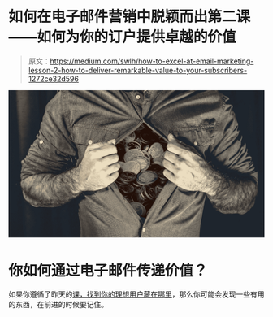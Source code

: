 # 如何在电子邮件营销中脱颖而出第二课——如何为你的订户提供卓越的价值

> 原文：<https://medium.com/swlh/how-to-excel-at-email-marketing-lesson-2-how-to-deliver-remarkable-value-to-your-subscribers-1272ce32d596>

![](img/b08294120ed46f9af218945af87be266.png)

# 你如何通过电子邮件传递价值？

如果你遵循了昨天的[课，找到你的理想用户藏在哪里](https://bbenediktsson.com/lesson-1-how-to-find-where-your-subscribers-are-hiding/)，那么你可能会发现一些有用的东西，在前进的时候要记住。